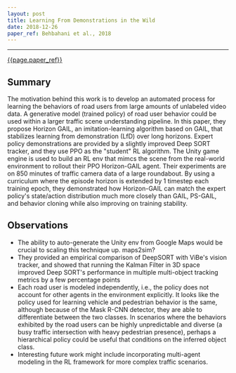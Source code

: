 ```yaml
---
layout: post 
title: Learning From Demonstrations in the Wild
date: 2018-12-26
paper_ref: Behbahani et al., 2018 
---
```


<script type="text/x-mathjax-config">
MathJax.Hub.Config({
  TeX: { equationNumbers: { autoNumber: "AMS" } },
  tex2jax: {inlineMath: [['$','$'], ['\\(','\\)']]}
});
</script>

<script type="text/javascript" async
  src="https://cdn.mathjax.org/mathjax/latest/MathJax.js?config=TeX-MML-AM_CHTML">
</script> 
---

[{{page.paper_ref}}](https://arxiv.org/abs/1811.03516v1)

## Summary

The motivation behind this work is to develop an automated process for learning the behaviors of road users from large amounts of unlabeled video data. A generative model (trained policy) of road user behavior could be used within a larger traffic scene understanding pipeline. In this paper, they propose Horizon GAIL, an imitation-learning algorithm based on GAIL, that stabilizes learning from demonstration (LfD) over long horizons. Expert policy demonstrations are provided by a slightly improved Deep SORT tracker, and they use PPO as the "student" RL algorithm. The Unity game engine is used to build an RL env that mimcs the scene from the real-world environment to rollout their PPO Horizon-GAIL agent. Their experiments are on 850 minutes of traffic camera data of a large roundabout. By using a curriculum where the episode horizon is extended by 1 timestep each training epoch, they demonstrated how Horizon-GAIL can match the expert policy's state/action distribution much more closely than GAIL, PS-GAIL, and behavior cloning while also improving on training stability.

## Observations

* The ability to auto-generate the Unity env from Google Maps would be crucial to scaling this technique up. maps2sim?
* They provided an empirical comparison of DeepSORT with ViBe's vision tracker, and showed that running the Kalman Filter in 3D space improved Deep SORT's performance in multiple multi-object tracking metrics by a few percentage points
* Each road user is modeled independently, i.e., the policy does not account for other agents in the environment explicitly. It looks like the policy used for learning vehicle and pedestrian behavior is the same, although because of the Mask R-CNN detector, they are able to differentiate between the two classes. In scenarios where the behaviors exhibited by the road users can be highly unpredictable and diverse (a busy traffic intersection with heavy pedestrian presence), perhaps a hierarchical policy could be useful that conditions on the inferred object class.
* Interesting future work might include incorporating multi-agent modeling in the RL framework for more complex traffic scenarios.